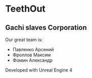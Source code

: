 # TeethOut
## Gachi slaves Corporation
Our great</strong> team is:
- Павленко Арсений
- Фроллов Максим
- Фомин Александр

Developed with Unreal Engine 4
